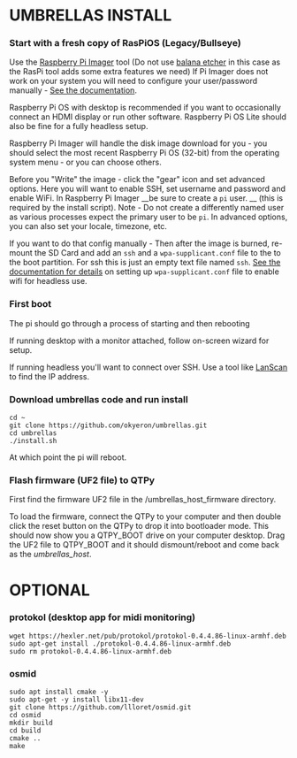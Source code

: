 # UMBRELLAS INSTALL

### Start with a fresh copy of RasPiOS (Legacy/Bullseye)

Use the [Raspberry Pi Imager](https://www.raspberrypi.com/software/) tool (Do not use [balana etcher](https://www.balena.io/etcher/?ref=etcher_menu) in this case as the RasPi tool adds some extra features we need) If Pi Imager does not work on your system you will need to configure your user/password manually - [See the documentation](https://www.raspberrypi.com/documentation/computers/configuration.html#configuring-a-user).

Raspberry Pi OS with desktop is recommended if you want to occasionally connect an HDMI display or run other software. Raspberry Pi OS Lite should also be fine for a fully headless setup.

Raspberry Pi Imager will handle the disk image download for you - you should select the most recent Raspberry Pi OS (32-bit) from the operating system menu - or you can choose others. 

Before you "Write" the image - click the "gear" icon and set advanced options. Here you will want to enable SSH, set username and password and enable WiFi. In Raspberry Pi Imager __be sure to create a `pi` user. __ (this is required by the install script). Note - Do not create a differently named user as various processes expect the primary user to be `pi`. In advanced options, you can also set your locale, timezone, etc. 

If you want to do that config manually - Then after the image is burned, re-mount the SD Card and add an `ssh` and a `wpa-supplicant.conf` file to the to the boot partition. For ssh this is just an empty text file named `ssh`. [See the documentation for details](https://www.raspberrypi.com/documentation/computers/configuration.html#setting-up-a-headless-raspberry-pi) on setting up `wpa-supplicant.conf` file to enable wifi for headless use.


### First boot

The pi should go through a process of starting and then rebooting 

If running desktop with a monitor attached, follow on-screen wizard for setup.

If running headless you'll want to connect over SSH. Use a tool like [LanScan](https://apps.apple.com/us/app/lanscan/id472226235) to find the IP address.


### Download umbrellas code and run install

```
cd ~
git clone https://github.com/okyeron/umbrellas.git
cd umbrellas
./install.sh
```

At which point the pi will reboot.


### Flash firmware (UF2 file) to QTPy  

First find the firmware UF2 file in the /umbrellas_host_firmware directory.  

To load the firmware, connect the QTPy to your computer and then double click the reset button on the QTPy to drop it into bootloader mode. 
This should now show you a QTPY_BOOT drive on your computer desktop. Drag the UF2 file to QTPY_BOOT and it should dismount/reboot and come back as the *umbrellas_host*.  



# OPTIONAL

### protokol (desktop app for midi monitoring)
```
wget https://hexler.net/pub/protokol/protokol-0.4.4.86-linux-armhf.deb
sudo apt-get install ./protokol-0.4.4.86-linux-armhf.deb
sudo rm protokol-0.4.4.86-linux-armhf.deb
```

### osmid  
```
sudo apt install cmake -y
sudo apt-get -y install libx11-dev
git clone https://github.com/llloret/osmid.git
cd osmid
mkdir build
cd build
cmake ..
make
```

